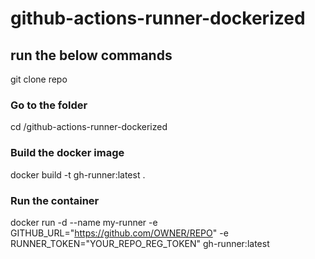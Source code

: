 # github-actions-runner-dockerized

## run the below commands

git clone repo

### Go to the folder
cd /github-actions-runner-dockerized

### Build the docker image
docker build -t gh-runner:latest .

### Run the container
docker run -d --name my-runner -e GITHUB_URL="https://github.com/OWNER/REPO" -e RUNNER_TOKEN="YOUR_REPO_REG_TOKEN" gh-runner:latest
